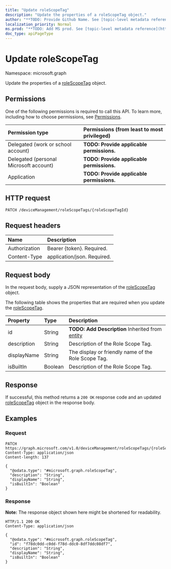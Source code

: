 ```yaml
---
title: "Update roleScopeTag"
description: "Update the properties of a roleScopeTag object."
author: "**TODO: Provide Github Name. See [topic-level metadata reference](https://msgo.azurewebsites.net/add/document/guidelines/metadata.html#topic-level-metadata)**"
localization_priority: Normal
ms.prod: "**TODO: Add MS prod. See [topic-level metadata reference](https://msgo.azurewebsites.net/add/document/guidelines/metadata.html#topic-level-metadata)**"
doc_type: apiPageType
---
```


# Update roleScopeTag
Namespace: microsoft.graph



Update the properties of a [roleScopeTag](../resources/rolescopetag.md) object.

## Permissions
One of the following permissions is required to call this API. To learn more, including how to choose permissions, see [Permissions](/graph/permissions-reference).

|Permission type|Permissions (from least to most privileged)|
|:---|:---|
|Delegated (work or school account)|**TODO: Provide applicable permissions.**|
|Delegated (personal Microsoft account)|**TODO: Provide applicable permissions.**|
|Application|**TODO: Provide applicable permissions.**|

## HTTP request

<!-- {
  "blockType": "ignored"
}
-->
``` http
PATCH /deviceManagement/roleScopeTags/{roleScopeTagId}
```

## Request headers
|Name|Description|
|:---|:---|
|Authorization|Bearer {token}. Required.|
|Content-Type|application/json. Required.|

## Request body
In the request body, supply a JSON representation of the [roleScopeTag](../resources/rolescopetag.md) object.

The following table shows the properties that are required when you update the [roleScopeTag](../resources/rolescopetag.md).

|Property|Type|Description|
|:---|:---|:---|
|id|String|**TODO: Add Description** Inherited from [entity](../resources/entity.md)|
|description|String|Description of the Role Scope Tag.|
|displayName|String|The display or friendly name of the Role Scope Tag.|
|isBuiltIn|Boolean|Description of the Role Scope Tag.|



## Response

If successful, this method returns a `200 OK` response code and an updated [roleScopeTag](../resources/rolescopetag.md) object in the response body.

## Examples

### Request
<!-- {
  "blockType": "request",
  "name": "update_rolescopetag"
}
-->
``` http
PATCH https://graph.microsoft.com/v1.0/deviceManagement/roleScopeTags/{roleScopeTagId}
Content-Type: application/json
Content-length: 137

{
  "@odata.type": "#microsoft.graph.roleScopeTag",
  "description": "String",
  "displayName": "String",
  "isBuiltIn": "Boolean"
}
```


### Response
**Note:** The response object shown here might be shortened for readability.
<!-- {
  "blockType": "response",
  "truncated": true
}
-->
``` http
HTTP/1.1 200 OK
Content-Type: application/json

{
  "@odata.type": "#microsoft.graph.roleScopeTag",
  "id": "f78dc0dd-c0dd-f78d-ddc0-8df7ddc08df7",
  "description": "String",
  "displayName": "String",
  "isBuiltIn": "Boolean"
}
```


